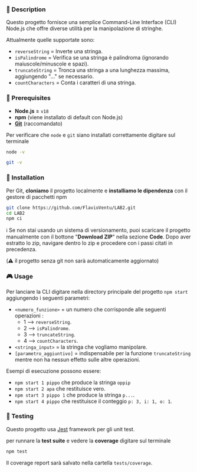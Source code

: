 ### 🎯 Description

Questo progetto fornisce una semplice Command-Line Interface (CLI) Node.js che offre diverse utilità per la manipolazione di stringhe.

Attualmente quelle supportate sono:

- `reverseString` = Inverte una stringa.
- `isPalindrome` = Verifica se una stringa è palindroma (ignorando maiuscole/minuscole e spazi).
- `truncateString` = Tronca una stringa a una lunghezza massima, aggiungendo "..." se necessario.
- `countCharacters` = Conta i caratteri di una stringa.

### 📜 Prerequisites

- **Node.js** ≥ `v18`
- **npm** (viene installato di default con Node.js)
- [**Git**](https://git-scm.com/) (raccomandato)

Per verificare che `node` e `git` siano installati correttamente digitare sul terminale

```bash
node -v
```

```bash
git -v
```

### 🔧 Installation

Per Git, **cloniamo** il progetto localmente e **installiamo le dipendenza** con il gestore di pacchetti npm

```bash
git clone https://github.com/FlavioVentu/LAB2.git
cd LAB2
npm ci
```

ℹ️ Se non stai usando un sistema di versionamento, puoi scaricare il progetto manualmente con il bottone "**Download ZIP**" nella sezione **Code**. Dopo aver estratto lo zip, navigare dentro lo zip e procedere con i passi citati in precedenza.

(⚠️ il progetto senza git non sarà automaticamente aggiornato)

### 🎮 Usage

Per lanciare la CLI digitare nella directory principale del progetto `npm start` aggiungendo i seguenti parametri:

- `<numero_funzione>` = un numero che corrisponde alle seguenti operazioni :
  - 1 --> `reverseString`.
  - 2 --> `isPalindrome`.
  - 3 --> `truncateString`.
  - 4 --> `countCharacters`.
- `<stringa_input>` = la stringa che vogliamo manipolare.
- `[parametro_aggiuntivo]` = indispensabile per la funzione `truncateString` mentre non ha nessun effetto sulle altre operazioni.

Esempi di esecuzione possono essere:

- `npm start 1 pippo` che produce la stringa `oppip`
- `npm start 2 apa` che restituisce vero.
- `npm start 3 pippo 1` che produce la stringa `p...`.
- `npm start 4 pippo` che restituisce il conteggio `p: 3, i: 1, o: 1`.

### 🧪 Testing

Questo progetto usa [Jest](https://jestjs.io/) framework per gli unit test.

per runnare la **test suite** e vedere la **coverage** digitare sul terminale

```bash
npm test
```

Il coverage report sarà salvato nella cartella `tests/coverage`.
